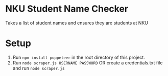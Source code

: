 # NKU Student Name Checker
 Takes a list of student names and ensures they are students at NKU

# Setup
 1. Run `npm install puppeteer` in the root directory of this project.
 2. Run `node scraper.js USERNAME PASSWORD` OR create a credentials.txt file and run `node scraper.js`
